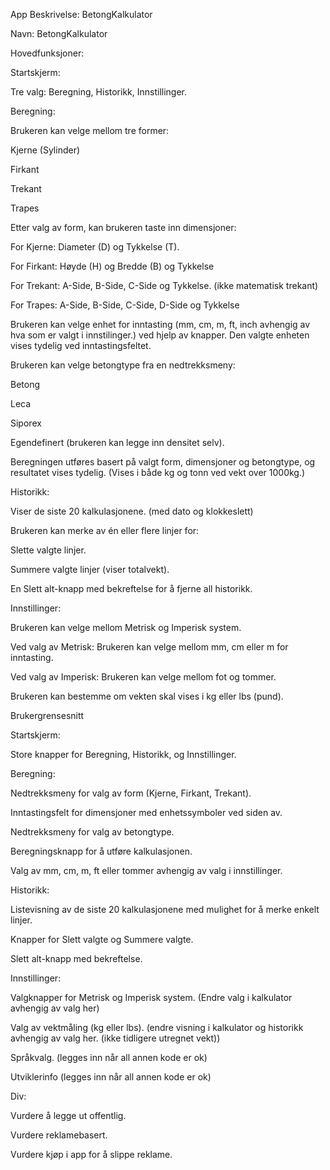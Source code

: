 App Beskrivelse: BetongKalkulator

Navn: BetongKalkulator

Hovedfunksjoner:

Startskjerm:

Tre valg: Beregning, Historikk, Innstillinger.

Beregning:

Brukeren kan velge mellom tre former:

Kjerne (Sylinder)

Firkant

Trekant

Trapes

Etter valg av form, kan brukeren taste inn dimensjoner:

For Kjerne: Diameter (D) og Tykkelse (T).

For Firkant: Høyde (H) og Bredde (B) og Tykkelse

For Trekant: A-Side, B-Side, C-Side og Tykkelse. (ikke matematisk trekant)

For Trapes: A-Side, B-Side, C-Side, D-Side og Tykkelse

Brukeren kan velge enhet for inntasting (mm, cm, m, ft, inch avhengig av hva som er valgt i innstilinger.) ved hjelp av knapper. Den valgte enheten vises tydelig ved inntastingsfeltet.

Brukeren kan velge betongtype fra en nedtrekksmeny:

Betong

Leca

Siporex

Egendefinert (brukeren kan legge inn densitet selv).

Beregningen utføres basert på valgt form, dimensjoner og betongtype, og resultatet vises tydelig. (Vises i både kg og tonn ved vekt over 1000kg.)

Historikk:

Viser de siste 20 kalkulasjonene. (med dato og klokkeslett)

Brukeren kan merke av én eller flere linjer for:

Slette valgte linjer.

Summere valgte linjer (viser totalvekt).

En Slett alt-knapp med bekreftelse for å fjerne all historikk.

Innstillinger:

Brukeren kan velge mellom Metrisk og Imperisk system.

Ved valg av Metrisk: Brukeren kan velge mellom mm, cm eller m for inntasting.

Ved valg av Imperisk: Brukeren kan velge mellom fot og tommer.

Brukeren kan bestemme om vekten skal vises i kg eller lbs (pund).

Brukergrensesnitt

Startskjerm:

Store knapper for Beregning, Historikk, og Innstillinger.

Beregning:

Nedtrekksmeny for valg av form (Kjerne, Firkant, Trekant).

Inntastingsfelt for dimensjoner med enhetssymboler ved siden av.

Nedtrekksmeny for valg av betongtype.

Beregningsknapp for å utføre kalkulasjonen.

Valg av mm, cm, m, ft eller tommer avhengig av valg i innstillinger.

Historikk:

Listevisning av de siste 20 kalkulasjonene med mulighet for å merke enkelt linjer.

Knapper for Slett valgte og Summere valgte.

Slett alt-knapp med bekreftelse.

Innstillinger:

Valgknapper for Metrisk og Imperisk system. (Endre valg i kalkulator avhengig av valg her)

Valg av vektmåling (kg eller lbs). (endre visning i kalkulator og historikk avhengig av valg her. (ikke tidligere utregnet vekt))

Språkvalg. (legges inn når all annen kode er ok)

Utviklerinfo (legges inn når all annen kode er ok)

Div:

Vurdere å legge ut offentlig.

Vurdere reklamebasert.

Vurdere kjøp i app for å slippe reklame.
